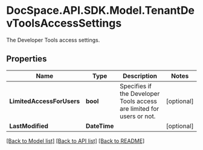 # DocSpace.API.SDK.Model.TenantDevToolsAccessSettings
The Developer Tools access settings.

## Properties

Name | Type | Description | Notes
------------ | ------------- | ------------- | -------------
**LimitedAccessForUsers** | **bool** | Specifies if the Developer Tools access are limited for users or not. | [optional] 
**LastModified** | **DateTime** |  | [optional] 

[[Back to Model list]](../README.md#documentation-for-models) [[Back to API list]](../README.md#documentation-for-api-endpoints) [[Back to README]](../README.md)

